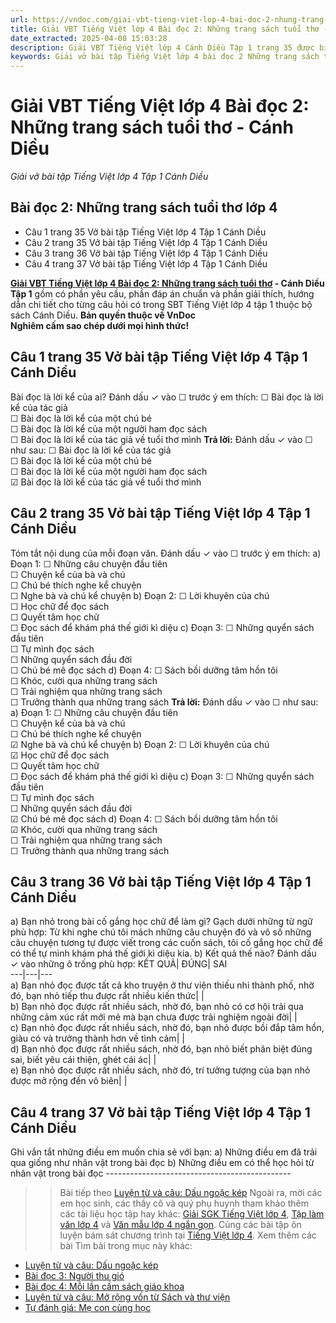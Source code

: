 ```yaml
---
url: https://vndoc.com/giai-vbt-tieng-viet-lop-4-bai-doc-2-nhung-trang-sach-tuoi-tho-canh-dieu-303453
title: Giải VBT Tiếng Việt lớp 4 Bài đọc 2: Những trang sách tuổi thơ - Cánh Diều - Giải vở bài tập Tiếng Việt lớp 4 Tập 1 Cánh Diều - VnDoc.com
date_extracted: 2025-04-08 15:03:28
description: Giải VBT Tiếng Việt lớp 4 Cánh Diều Tập 1 trang 35 được biên soạn nhằm giúp các em HS đạt kết quả tốt trong quá trình làm bài tập và học tập môn Tiếng Việt lớp 4.
keywords: Giải vở bài tập Tiếng Việt lớp 4 bài đọc 2 Những trang sách tuổi thơ,Những trang sách tuổi thơ lớp 4,Bài đọc 2 Những trang sách tuổi thơ lớp 4,Tập đọc Những trang sách tuổi thơ lớp 4,Đọc Những trang sách tuổi thơ lớp 4,giải bài Những trang sách tuổi thơ lớp 4,tiếng việt lớp 4 Những trang sách tuổi thơ,tiếng việt lớp 4,tiếng việt lớp 4 Cánh Diều,vở bài tập tiếng việt lớp 4,sách tiếng việt lớp 4,bài tập tiếng việt lớp 4,giải bài tập tiếng việt lớp 4,tiếng việt lớp 4 tập 1
---
```


# Giải VBT Tiếng Việt lớp 4 Bài đọc 2: Những trang sách tuổi thơ - Cánh Diều
 _Giải vở bài tập Tiếng Việt lớp 4 Tập 1 Cánh Diều_
## Bài đọc 2: Những trang  sách tuổi thơ lớp 4
  * Câu 1 trang 35 Vở bài tập Tiếng Việt lớp 4 Tập 1 Cánh Diều
  * Câu 2 trang 35 Vở bài tập Tiếng Việt lớp 4 Tập 1 Cánh Diều
  * Câu 3 trang 36 Vở bài tập Tiếng Việt lớp 4 Tập 1 Cánh Diều
  * Câu 4 trang 37 Vở bài tập Tiếng Việt lớp 4 Tập 1 Cánh Diều

**[Giải VBT Tiếng Việt lớp 4 Bài đọc 2: Những trang sách tuổi thơ](<https://vndoc.com/giai-vbt-tieng-viet-lop-4-bai-doc-2-nhung-trang-sach-tuoi-tho-canh-dieu-303453>) \- Cánh Diều Tập 1** gồm có phần yêu cầu, phần đáp án chuẩn và phần giải thích, hướng dẫn chi tiết cho từng câu hỏi có trong SBT Tiếng Việt lớp 4 tập 1 thuộc bộ sách Cánh Diều.
**Bản quyền thuộc về VnDoc**   
**Nghiêm cấm sao chép dưới mọi hình thức\!**
## **Câu 1 trang 35 Vở bài tập Tiếng Việt lớp 4 Tập 1 Cánh Diều**
Bài đọc là lời kể của ai? Đánh dấu ✓ vào ☐ trước ý em thích:
☐ Bài đọc là lời kể của tác giả  
☐ Bài đọc là lời kể của một chú bé  
☐ Bài đọc là lời kể của một người ham đọc sách  
☐ Bài đọc là lời kể của tác giả về tuổi thơ mình
**Trả lời:** Đánh dấu ✓ vào ☐ như sau:
☐ Bài đọc là lời kể của tác giả  
☐ Bài đọc là lời kể của một chú bé  
☐ Bài đọc là lời kể của một người ham đọc sách  
☑ Bài đọc là lời kể của tác giả về tuổi thơ mình
## **Câu 2 trang 35 Vở bài tập Tiếng Việt lớp 4 Tập 1 Cánh Diều**
Tóm tắt nội dung của mỗi đoạn văn. Đánh dấu ✓ vào ☐ trước ý em thích:
a\) Đoạn 1:
☐ Những câu chuyện đầu tiên  
☐ Chuyện kể của bà và chú  
☐ Chú bé thích nghe kể chuyện  
☐ Nghe bà và chú kể chuyện
b\) Đoạn 2:
☐ Lời khuyên của chú  
☐ Học chữ để đọc sách  
☐ Quyết tâm học chữ  
☐ Đọc sách để khám phá thế giới kì diệu
c\) Đoạn 3:
☐ Những quyển sách đầu tiên  
☐ Tự mình đọc sách  
☐ Những quyển sách đầu đời  
☐ Chú bé mê đọc sách
d\) Đoạn 4:
☐ Sách bồi dưỡng tâm hồn tôi  
☐ Khóc, cười qua những trang sách  
☐ Trải nghiệm qua những trang sách  
☐ Trưởng thành qua những trang sách
**Trả lời:** Đánh dấu ✓ vào ☐ như sau:
a\) Đoạn 1:
☐ Những câu chuyện đầu tiên  
☐ Chuyện kể của bà và chú  
☐ Chú bé thích nghe kể chuyện  
☑ Nghe bà và chú kể chuyện
b\) Đoạn 2:
☐ Lời khuyên của chú  
☑ Học chữ để đọc sách  
☐ Quyết tâm học chữ  
☐ Đọc sách để khám phá thế giới kì diệu
c\) Đoạn 3:
☐ Những quyển sách đầu tiên  
☐ Tự mình đọc sách  
☐ Những quyển sách đầu đời  
☑ Chú bé mê đọc sách
d\) Đoạn 4:
☐ Sách bồi dưỡng tâm hồn tôi  
☑ Khóc, cười qua những trang sách  
☐ Trải nghiệm qua những trang sách  
☐ Trưởng thành qua những trang sách
## **Câu 3 trang 36 Vở bài tập Tiếng Việt lớp 4 Tập 1 Cánh Diều**
a\) Bạn nhỏ trong bài cố gắng học chữ để làm gì? Gạch dưới những từ ngữ phù hợp:
Từ khi nghe chú tôi mách những câu chuyện đó và vô số những câu chuyện tương tự được viết trong các cuốn  sách, tôi cố gắng học chữ để có thể tự mình khám phá thế giới kì diệu kia.
b\) Kết quả thế nào? Đánh dấu ✓ vào những ô trống phù hợp:
KẾT QUẢ| ĐÚNG| SAI  
---|---|---  
a\) Bạn nhỏ đọc được tất cả kho truyện ở thư viện thiếu nhi thành phố, nhờ đó, bạn nhỏ tiếp thu được rất nhiều kiến thức| |   
b\) Bạn nhỏ đọc được rất nhiều sách, nhờ đó, bạn nhỏ có cơ hội trải qua những cảm xúc rất mới mẻ mà bạn chưa được trải nghiệm ngoài đời| |   
c\) Bạn nhỏ đọc được rất nhiều sách, nhờ đó, bạn nhỏ được bồi đắp tâm hồn, giàu có và trưởng thành hơn về tình cảm| |   
d\) Bạn nhỏ đọc được rất nhiều sách, nhờ đó, bạn nhỏ biết phân biệt đúng sai, biết yêu cái thiện, ghét cái ác| |   
e\) Bạn nhỏ đọc được rất nhiều sách, nhờ đó, trí tưởng tượng của bạn nhỏ được mở rộng đến vô biên| |   
## **Câu 4 trang 37 Vở bài tập Tiếng Việt lớp 4 Tập 1 Cánh Diều**
Ghi vắn tắt những điều em muốn chia sẻ với bạn:
a\) Những điều em đã trải qua giống như nhân vật trong bài đọc
b\) Những điều em có thể học hỏi từ nhân vật trong bài đọc
\----------------------------------------------
>> Bài tiếp theo [Luyện từ và câu: Dấu ngoặc kép](<https://vndoc.com/giai-vbt-tieng-viet-lop-4-luyen-tu-va-cau-dau-ngoac-kep-canh-dieu-303458>)
Ngoài ra, mời các em học sinh, các thầy cô và quý phụ huynh tham khảo thêm các tài liệu học tập hay khác: [Giải SGK Tiếng Việt lớp 4](<https://vndoc.com/tieng-viet-lop4>), [Tập làm văn lớp 4](<https://vndoc.com/tap-lam-van-lop4>) và [Văn mẫu lớp 4 ngắn gọn](<https://vndoc.com/van-mieu-ta-lop4>). Cùng các bài tập ôn luyện bám sát chương trình tại [Tiếng Việt lớp 4](<https://vndoc.com/tieng-viet-lop4>).
Xem thêm các bài Tìm bài trong mục này khác:
  * [Luyện từ và câu: Dấu ngoặc kép](</giai-vbt-tieng-viet-lop-4-luyen-tu-va-cau-dau-ngoac-kep-canh-dieu-303458>)
  * [Bài đọc 3: Người thu gió](</giai-vbt-tieng-viet-lop-4-bai-doc-3-nguoi-thu-gio-canh-dieu-303485>)
  * [Bài đọc 4: Mỗi lần cầm sách giáo khoa](</giai-vbt-tieng-viet-lop-4-bai-doc-4-moi-lan-cam-sach-giao-khoa-canh-dieu-303488>)
  * [Luyện từ và câu: Mở rộng vốn từ Sách và thư viện](</giai-vbt-tieng-viet-lop-4-luyen-tu-va-cau-mo-rong-von-tu-sach-va-thu-vien-canh-dieu-303490>)
  * [Tự đánh giá: Mẹ con cùng học](</giai-vbt-tieng-viet-lop-4-tu-danh-gia-me-con-cung-hoc-canh-dieu-303492>)

